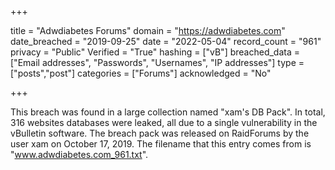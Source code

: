 +++

title = "Adwdiabetes Forums"
domain = "https://adwdiabetes.com"
date_breached = "2019-09-25"
date = "2022-05-04"
record_count = "961"
privacy = "Public"
Verified = "True"
hashing = ["vB"]
breached_data = ["Email addresses", "Passwords", "Usernames", "IP addresses"]
type = ["posts","post"]
categories = ["Forums"]
acknowledged = "No"


+++


This breach was found in a large collection named "xam's DB Pack". In total, 316 websites databases were leaked, all due to a single vulnerability in the vBulletin software. The breach pack was released on RaidForums by the user xam on October 17, 2019. The filename that this entry comes from is "www.adwdiabetes.com_961.txt".


